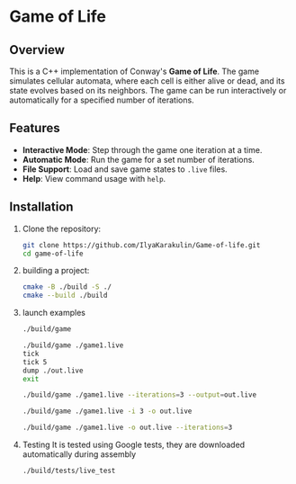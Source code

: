 # Game of Life

## Overview

This is a C++ implementation of Conway's **Game of Life**. The game simulates cellular automata, where each cell is either alive or dead, and its state evolves based on its neighbors. The game can be run interactively or automatically for a specified number of iterations.

## Features

- **Interactive Mode**: Step through the game one iteration at a time.
- **Automatic Mode**: Run the game for a set number of iterations.
- **File Support**: Load and save game states to `.live` files.
- **Help**: View command usage with `help`.

## Installation

1. Clone the repository:
   ```bash
   git clone https://github.com/IlyaKarakulin/Game-of-life.git
   cd game-of-life
   ```

2. building a project:
   ```bash
   cmake -B ./build -S ./
   cmake --build ./build
   ```

3. launch examples
   ```bash 
   ./build/game
   ```

   ```bash
   ./build/game ./game1.live
   tick
   tick 5
   dump ./out.live
   exit
   ```

   ```bash
   ./build/game ./game1.live --iterations=3 --output=out.live
   ```

   ```bash
   ./build/game ./game1.live -i 3 -o out.live
   ```

   ```bash
   ./build/game ./game1.live -o out.live --iterations=3
   ```

4. Testing
   It is tested using Google tests, they are downloaded automatically during assembly
   ```bash 
   ./build/tests/live_test
   ```
